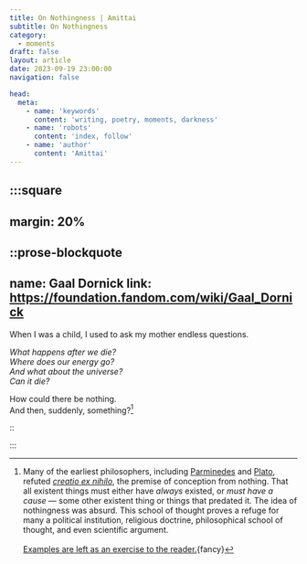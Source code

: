 ```yaml
---
title: On Nothingness | Amittai
subtitle: On Nothingness
category:
  - moments
draft: false
layout: article
date: 2023-09-19 23:00:00
navigation: false

head:
  meta:
    - name: 'keywords'
      content: 'writing, poetry, moments, darkness'
    - name: 'robots'
      content: 'index, follow'
    - name: 'author'
      content: 'Amittai'
---
```


:::square
---
margin: 20%
---

::prose-blockquote
---
name: Gaal Dornick
link: https://foundation.fandom.com/wiki/Gaal_Dornick
---

When I was a child, I used to ask my mother endless questions.

_What happens after we die?_  
_Where does our energy go?_  
_And what about the universe?_  
_Can it die?_

How could there be nothing.  
And then, suddenly, something?[^nothingness]

::

:::

[^nothingness]: Many of the earliest philosophers, including [Parminedes][parminedes] and [Plato][plato],
  refuted [_creatio ex nihilo_][ex-nihilo], the premise of conception from nothing.
  That all existent things must either have _always_ existed,
  or _must have a cause_ &mdash; some other existent thing or things that predated it.
  The idea of nothingness was absurd.
  This school of thought proves a refuge for many a political institution, religious doctrine,
  philosophical school of thought, and even scientific argument. <br/> <br/>
  [Examples are left as an exercise to the reader.](https://qr.ae/pKXU3D){fancy}

[parminedes]: https://en.wikipedia.org/wiki/Parmenides
[ex-nihilo]: https://en.wikipedia.org/wiki/Ex_nihilo
[plato]: https://en.wikipedia.org/wiki/plato
[proof-to-reader]: https://qr.ae/pKXU3D

